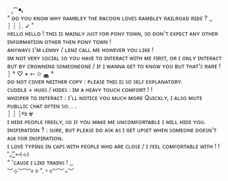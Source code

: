 ೃ⁀➷<br/>
​" ᴅᴏ ʏᴏᴜ ᴋɴᴏᴡ ᴡʜʏ ʀᴀᴍʙʟᴇʏ ᴛʜᴇ ʀᴀᴄᴏᴏɴ ʟᴏᴠᴇꜱ ʀᴀᴍʙʟᴇʏ ʀᴀɪʟʀᴏᴀᴅ ʀɪᴅᴇ ?  ,,<br/>
┊ ┊ ┊. ➶ ˚<br/>
ʜᴇʟʟᴏ ʜᴇʟʟᴏ ! ᴛʜɪꜱ ɪꜱ ᴍᴀɪɴʟʏ ᴊᴜꜱᴛ ꜰᴏʀ ᴘᴏɴʏ ᴛᴏᴡɴ, ꜱᴏ ᴅᴏɴ'ᴛ ᴇxᴘᴇᴄᴛ ᴀɴʏ ᴏᴛʜᴇʀ ɪɴꜰᴏʀᴍᴀᴛɪᴏɴ ᴏᴛʜᴇʀ ᴛʜᴇɴ ᴘᴏɴʏ ᴛᴏᴡɴ !<br/>
ᴀɴʏᴡᴀʏꜱ ɪ'ᴍ ʟᴇɴɴʏ / ʟᴇɴᴢ ᴄᴀʟʟ ᴍᴇ ʜᴏᴡᴇᴠᴇʀ ʏᴏᴜ ʟɪᴋᴇ !<br/>
ɪᴍ ɴᴏᴛ ᴠᴇʀʏ ꜱᴏᴄɪᴀʟ ꜱᴏ ʏᴏᴜ ʜᴀᴠᴇ ᴛᴏ ɪɴᴛᴇʀᴀᴄᴛ ᴡɪᴛʜ ᴍᴇ ꜰɪʀꜱᴛ, ᴏʀ ɪ ᴏɴʟʏ ɪɴᴛᴇʀᴀᴄᴛ ʙᴜᴛ ʙʏ ᴄʀᴏᴡɴɪɴɢ ꜱᴏᴍᴇᴏɴᴇᴏɴᴇ / ɪꜰ ɪ ᴡᴀɴɴᴀ ɢᴇᴛ ᴛᴏ ᴋɴᴏᴡ ʏᴏᴜ ʙᴜᴛ ᴛʜᴀᴛ'ꜱ ʀᴀʀᴇ !<br/> 
┆ ° ♡ • ➵ ✩ ◛ °<br/>
ᴅᴏ ɴᴏᴛ ᴄᴏᴠᴇʀ ɴᴇɪᴛʜᴇʀ ᴄᴏᴘʏ : ᴘʟᴇᴀꜱᴇ ᴛʜɪꜱ ɪꜱ ꜱᴏ ꜱᴇʟꜰ ᴇxᴘʟᴀɴᴀᴛᴏʀʏ.<br/>
ᴄᴜᴅᴅʟᴇ + ʜᴜɢꜱ / ʜɪᴅᴇꜱ : ɪᴍ ᴀ ʜᴇᴀᴠʏ ᴛᴏᴜᴄʜ ᴄᴏᴍꜰᴏʀᴛ ! !<br/>
ᴡʜɪꜱᴘᴇʀ ᴛᴏ ɪɴᴛᴇʀᴀᴄᴛ : ɪ'ʟʟ ɴᴏᴛɪᴄᴇ ʏᴏᴜ ᴍᴜᴄʜ ᴍᴏʀᴇ Qᴜɪᴄᴋʟʏ, ɪ ᴀʟꜱᴏ ᴍᴜᴛᴇ ᴘᴜʙʟʟɪᴄ ᴄʜᴀᴛ ᴏꜰᴛᴇɴ ꜱᴏ. . .<br/>
┆ ┆ ┆જ ✾<br/>
ɪ ʜɪᴅᴇ ᴘᴇᴏᴘʟᴇ ꜰʀᴇᴇʟʏ, ꜱᴏ ɪꜰ ʏᴏᴜ ᴍᴀᴋᴇ ᴍᴇ ᴜɴᴄᴏᴍꜰᴏʀᴛᴀʙʟᴇ ɪ ᴡɪʟʟ ʜɪᴅᴇ ʏᴏᴜ.<br/>
ɪɴꜱᴘɪʀᴀᴛɪᴏɴ ? : ꜱᴜʀᴇ, ʙᴜᴛ ᴘʟᴇᴀꜱᴇ ᴅᴏ ᴀꜱᴋ ᴀꜱ ɪ ɢᴇᴛ ᴜᴘꜱᴇᴛ ᴡʜᴇɴ ꜱᴏᴍᴇᴏɴᴇ ᴅᴏᴇꜱɴ'ᴛ ᴀꜱᴋ ꜰᴏʀ ɪɴꜱᴘɪʀᴀᴛɪᴏɴ.<br/>
ɪ ʟᴏᴠᴇ ᴛʏᴘɪɴɢ ɪɴ ᴄᴀᴘꜱ ᴡɪᴛʜ ᴘᴇᴏᴘʟᴇ ᴡʜᴏ ᴀʀᴇ ᴄʟᴏꜱᴇ / ɪ ꜰᴇᴇʟ ᴄᴏᴍꜰᴏʀᴛᴀʙʟᴇ ᴡɪᴛʜ ! !<br/>
˚₊· ͟͟͞͞➳꒰⟢꒱<br/>
" 'ᴄᴀᴜꜱᴇ ɪ ʟɪᴋᴇ ᴛʀᴀɪɴꜱ ! ,,<br/>
︶⊹︶︶୨ ୭ ˚. ᵎᵎ ୧︶︶⊹︶
 
